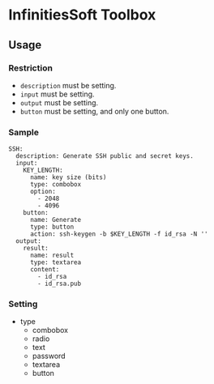 # **InfinitiesSoft Toolbox**


## Usage

### Restriction
- `description` must be setting.
- `input` must be setting.
- `output` must be setting.
- `button` must be setting, and only one button.

### Sample
```
SSH:
  description: Generate SSH public and secret keys.
  input:
    KEY_LENGTH:
      name: key size (bits)
      type: combobox
      option:
        - 2048
        - 4096
    button:
      name: Generate
      type: button
      action: ssh-keygen -b $KEY_LENGTH -f id_rsa -N ''
  output:
    result:
      name: result
      type: textarea
      content:
        - id_rsa
        - id_rsa.pub
```

### Setting
- type
  - combobox
  - radio
  - text
  - password
  - textarea
  - button